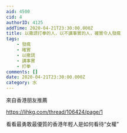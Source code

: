 ```yaml
---
aid: 4500
cid: 4
authorID: 4125
addTime: 2020-04-21T23:30:00.000Z
title: 以撒謊打拳的人，以不講事實的人，確實令人發瘋
tags:
    - 發瘋
    - 確實
    - 以撒謊
    - 講事實
    - 打拳
comments: []
date: 2020-04-21T23:30:00.000Z
category: 水
---
```


來自香港朋友推薦

https://lihkg.com/thread/106424/page/1

看看最勇敢最優質的香港年輕人是如何看待“女權”
